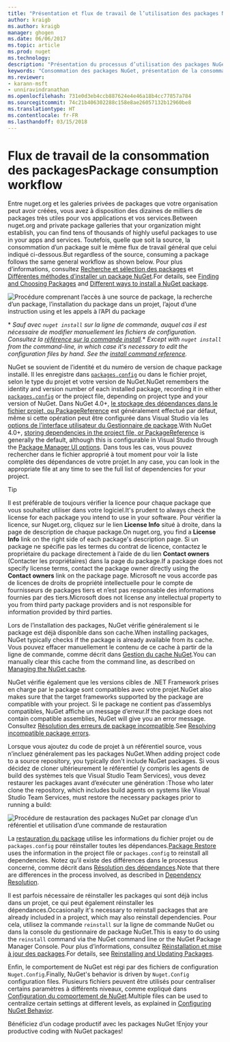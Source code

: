 ```yaml
---
title: "Présentation et flux de travail de l’utilisation des packages NuGet | Microsoft Docs"
author: kraigb
ms.author: kraigb
manager: ghogen
ms.date: 06/06/2017
ms.topic: article
ms.prod: nuget
ms.technology: 
description: "Présentation du processus d’utilisation des packages NuGet dans un projet et liens vers d’autres parties du processus."
keywords: "Consommation des packages NuGet, présentation de la consommation NuGet, flux de travail de la consommation NuGet, flux de travail de la consommation de packages, présentation de la consommation des packages"
ms.reviewer:
- karann-msft
- unniravindranathan
ms.openlocfilehash: 731e0d3eb4ccb887624e4e46a18b4cc77857a784
ms.sourcegitcommit: 74c21b406302288c158e8ae26057132b12960be8
ms.translationtype: HT
ms.contentlocale: fr-FR
ms.lasthandoff: 03/15/2018
---
```

# <a name="package-consumption-workflow"></a><span data-ttu-id="c4356-104">Flux de travail de la consommation des packages</span><span class="sxs-lookup"><span data-stu-id="c4356-104">Package consumption workflow</span></span>

<span data-ttu-id="c4356-105">Entre nuget.org et les galeries privées de packages que votre organisation peut avoir créées, vous avez à disposition des dizaines de milliers de packages très utiles pour vos applications et vos services.</span><span class="sxs-lookup"><span data-stu-id="c4356-105">Between nuget.org and private package galleries that your organization might establish, you can find tens of thousands of highly useful packages to use in your apps and services.</span></span> <span data-ttu-id="c4356-106">Toutefois, quelle que soit la source, la consommation d’un package suit le même flux de travail général que celui indiqué ci-dessous.</span><span class="sxs-lookup"><span data-stu-id="c4356-106">But regardless of the source, consuming a package follows the same general workflow as shown below.</span></span> <span data-ttu-id="c4356-107">Pour plus d’informations, consultez [Recherche et sélection des packages](../consume-packages/finding-and-choosing-packages.md) et [Différentes méthodes d’installer un package NuGet](ways-to-install-a-package.md).</span><span class="sxs-lookup"><span data-stu-id="c4356-107">For details, see [Finding and Choosing Packages](../consume-packages/finding-and-choosing-packages.md) and [Different ways to install a NuGet package](ways-to-install-a-package.md).</span></span>

![Procédure comprenant l’accès à une source de package, la recherche d’un package, l’installation du package dans un projet, l’ajout d’une instruction using et les appels à l’API du package](media/Overview-01-GeneralFlow.png)

<span data-ttu-id="c4356-109">\* _Sauf avec `nuget install` sur la ligne de commande, auquel cas il est nécessaire de modifier manuellement les fichiers de configuration. Consultez la [référence sur la commande install](../tools/cli-ref-install.md)._</span><span class="sxs-lookup"><span data-stu-id="c4356-109">\* _Except with `nuget install` from the command-line, in which case it's necessary to edit the configuration files by hand. See the [install command reference](../tools/cli-ref-install.md)._</span></span>

<span data-ttu-id="c4356-110">NuGet se souvient de l’identité et du numéro de version de chaque package installé. Il les enregistre dans [`packages.config`](../reference/packages-config.md) ou dans le fichier projet, selon le type du projet et votre version de NuGet.</span><span class="sxs-lookup"><span data-stu-id="c4356-110">NuGet remembers the identity and version number of each installed package, recording it in either [`packages.config`](../reference/packages-config.md) or the project file, depending on project type and your version of NuGet.</span></span> <span data-ttu-id="c4356-111">Dans NuGet 4.0+, [le stockage des dépendances dans le fichier projet, ou PackageReference](../consume-packages/package-references-in-project-files.md) est généralement effectué par défaut, même si cette opération peut être configurée dans Visual Studio via les [options de l’interface utilisateur du Gestionnaire de package](../tools/package-manager-ui.md).</span><span class="sxs-lookup"><span data-stu-id="c4356-111">With NuGet 4.0+, [storing dependencies in the project file, or PackageReference](../consume-packages/package-references-in-project-files.md) is generally the default, although this is configurable in Visual Studio through the [Package Manager UI options](../tools/package-manager-ui.md).</span></span> <span data-ttu-id="c4356-112">Dans tous les cas, vous pouvez rechercher dans le fichier approprié à tout moment pour voir la liste complète des dépendances de votre projet.</span><span class="sxs-lookup"><span data-stu-id="c4356-112">In any case, you can look in the appropriate file at any time to see the full list of dependencies for your project.</span></span>

> [!Tip]
> <span data-ttu-id="c4356-113">Il est préférable de toujours vérifier la licence pour chaque package que vous souhaitez utiliser dans votre logiciel.</span><span class="sxs-lookup"><span data-stu-id="c4356-113">It's prudent to always check the license for each package you intend to use in your software.</span></span> <span data-ttu-id="c4356-114">Pour vérifier la licence, sur Nuget.org, cliquez sur le lien **License Info** situé à droite, dans la page de description de chaque package.</span><span class="sxs-lookup"><span data-stu-id="c4356-114">On nuget.org, you find a **License Info** link on the right side of each package's description page.</span></span> <span data-ttu-id="c4356-115">Si un package ne spécifie pas les termes du contrat de licence, contactez le propriétaire du package directement à l’aide de du lien **Contact owners** (Contacter les propriétaires) dans la page du package.</span><span class="sxs-lookup"><span data-stu-id="c4356-115">If a package does not specify license terms, contact the package owner directly using the **Contact owners** link on the package page.</span></span> <span data-ttu-id="c4356-116">Microsoft ne vous accorde pas de licences de droits de propriété intellectuelle pour le compte de fournisseurs de packages tiers et n’est pas responsable des informations fournies par des tiers.</span><span class="sxs-lookup"><span data-stu-id="c4356-116">Microsoft does not license any intellectual property to you from third party package providers and is not responsible for information provided by third parties.</span></span>

<span data-ttu-id="c4356-117">Lors de l’installation des packages, NuGet vérifie généralement si le package est déjà disponible dans son cache.</span><span class="sxs-lookup"><span data-stu-id="c4356-117">When installing packages, NuGet typically checks if the package is already available from its cache.</span></span> <span data-ttu-id="c4356-118">Vous pouvez effacer manuellement le contenu de ce cache à partir de la ligne de commande, comme décrit dans [Gestion du cache NuGet](../consume-packages/managing-the-nuget-cache.md).</span><span class="sxs-lookup"><span data-stu-id="c4356-118">You can manually clear this cache from the command line, as described on [Managing the NuGet cache](../consume-packages/managing-the-nuget-cache.md).</span></span>

<span data-ttu-id="c4356-119">NuGet vérifie également que les versions cibles de .NET Framework prises en charge par le package sont compatibles avec votre projet.</span><span class="sxs-lookup"><span data-stu-id="c4356-119">NuGet also makes sure that the target frameworks supported by the package are compatible with your project.</span></span> <span data-ttu-id="c4356-120">Si le package ne contient pas d’assemblys compatibles, NuGet affiche un message d’erreur.</span><span class="sxs-lookup"><span data-stu-id="c4356-120">If the package does not contain compatible assemblies, NuGet will give you an error message.</span></span> <span data-ttu-id="c4356-121">Consultez [Résolution des erreurs de package incompatible](dependency-resolution.md#resolving-incompatible-package-errors).</span><span class="sxs-lookup"><span data-stu-id="c4356-121">See [Resolving incompatible package errors](dependency-resolution.md#resolving-incompatible-package-errors).</span></span>

<span data-ttu-id="c4356-122">Lorsque vous ajoutez du code de projet à un référentiel source, vous n’incluez généralement pas les packages NuGet.</span><span class="sxs-lookup"><span data-stu-id="c4356-122">When adding project code to a source repository, you typically don't include NuGet packages.</span></span> <span data-ttu-id="c4356-123">Si vous décidez de cloner ultérieurement le référentiel (y compris les agents de build des systèmes tels que Visual Studio Team Services), vous devez restaurer les packages avant d’exécuter une génération :</span><span class="sxs-lookup"><span data-stu-id="c4356-123">Those who later clone the repository, which includes build agents on systems like Visual Studio Team Services, must restore the necessary packages prior to running a build:</span></span>

![Procédure de restauration des packages NuGet par clonage d’un référentiel et utilisation d’une commande de restauration](media/Overview-02-RestoreFlow.png)

<span data-ttu-id="c4356-125">La [restauration du package](../consume-packages/package-restore.md) utilise les informations du fichier projet ou de `packages.config` pour réinstaller toutes les dépendances.</span><span class="sxs-lookup"><span data-stu-id="c4356-125">[Package Restore](../consume-packages/package-restore.md) uses the information in the project file or `packages.config` to reinstall all dependencies.</span></span> <span data-ttu-id="c4356-126">Notez qu’il existe des différences dans le processus concerné, comme décrit dans [Résolution des dépendances](../consume-packages/dependency-resolution.md).</span><span class="sxs-lookup"><span data-stu-id="c4356-126">Note that there are differences in the process involved, as described in [Dependency Resolution](../consume-packages/dependency-resolution.md).</span></span>

<span data-ttu-id="c4356-127">Il est parfois nécessaire de réinstaller les packages qui sont déjà inclus dans un projet, ce qui peut également réinstaller les dépendances.</span><span class="sxs-lookup"><span data-stu-id="c4356-127">Occasionally it's necessary to reinstall packages that are already included in a project, which may also reinstall dependencies.</span></span> <span data-ttu-id="c4356-128">Pour cela, utilisez la commande `reinstall` sur la ligne de commande NuGet ou dans la console du gestionnaire de package NuGet.</span><span class="sxs-lookup"><span data-stu-id="c4356-128">This is easy to do using the `reinstall` command via the NuGet command line or the NuGet Package Manager Console.</span></span> <span data-ttu-id="c4356-129">Pour plus d’informations, consultez [Réinstallation et mise à jour des packages](../consume-packages/reinstalling-and-updating-packages.md).</span><span class="sxs-lookup"><span data-stu-id="c4356-129">For details, see [Reinstalling and Updating Packages](../consume-packages/reinstalling-and-updating-packages.md).</span></span>

<span data-ttu-id="c4356-130">Enfin, le comportement de NuGet est régi par des fichiers de configuration `Nuget.Config`.</span><span class="sxs-lookup"><span data-stu-id="c4356-130">Finally, NuGet's behavior is driven by `Nuget.Config` configuration files.</span></span> <span data-ttu-id="c4356-131">Plusieurs fichiers peuvent être utilisés pour centraliser certains paramètres à différents niveaux, comme expliqué dans [Configuration du comportement de NuGet](../consume-packages/configuring-nuget-behavior.md).</span><span class="sxs-lookup"><span data-stu-id="c4356-131">Multiple files can be used to centralize certain settings at different levels, as explained in [Configuring NuGet Behavior](../consume-packages/configuring-nuget-behavior.md).</span></span>

<span data-ttu-id="c4356-132">Bénéficiez d’un codage productif avec les packages NuGet !</span><span class="sxs-lookup"><span data-stu-id="c4356-132">Enjoy your productive coding with NuGet packages!</span></span>
